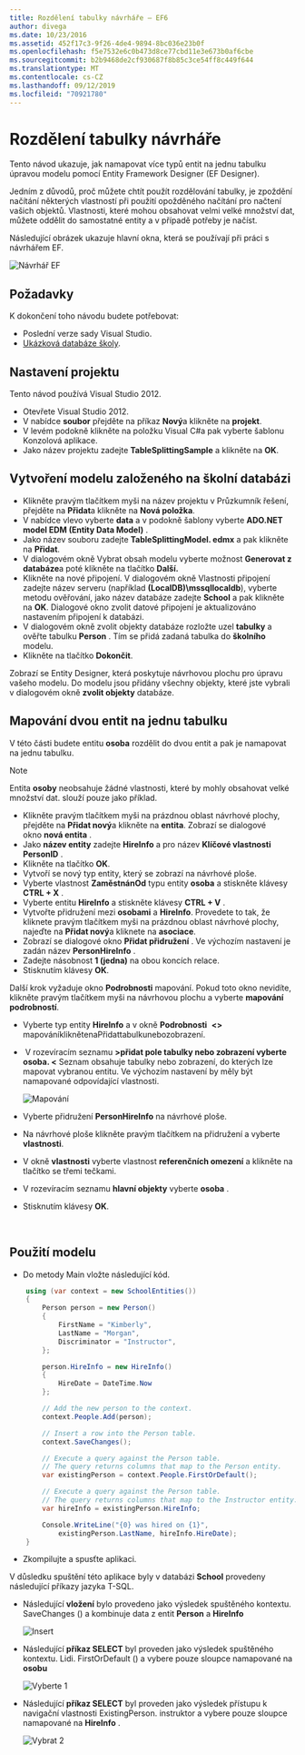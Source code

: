 ```yaml
---
title: Rozdělení tabulky návrháře – EF6
author: divega
ms.date: 10/23/2016
ms.assetid: 452f17c3-9f26-4de4-9894-8bc036e23b0f
ms.openlocfilehash: f5e7532e6c0b473d8ce77cbd11e3e673b0af6cbe
ms.sourcegitcommit: b2b9468de2cf930687f8b85c3ce54ff8c449f644
ms.translationtype: MT
ms.contentlocale: cs-CZ
ms.lasthandoff: 09/12/2019
ms.locfileid: "70921780"
---
```

# <a name="designer-table-splitting"></a>Rozdělení tabulky návrháře
Tento návod ukazuje, jak namapovat více typů entit na jednu tabulku úpravou modelu pomocí Entity Framework Designer (EF Designer).

Jedním z důvodů, proč můžete chtít použít rozdělování tabulky, je zpoždění načítání některých vlastností při použití opožděného načítání pro načtení vašich objektů. Vlastnosti, které mohou obsahovat velmi velké množství dat, můžete oddělit do samostatné entity a v případě potřeby je načíst.

Následující obrázek ukazuje hlavní okna, která se používají při práci s návrhářem EF.

![Návrhář EF](~/ef6/media/efdesigner.png)

## <a name="prerequisites"></a>Požadavky

K dokončení toho návodu budete potřebovat:

- Poslední verze sady Visual Studio.
- [Ukázková databáze školy](~/ef6/resources/school-database.md).

## <a name="set-up-the-project"></a>Nastavení projektu

Tento návod používá Visual Studio 2012.

-   Otevřete Visual Studio 2012.
-   V nabídce **soubor** přejděte na příkaz **Nový**a klikněte na **projekt**.
-   V levém podokně klikněte na položku Visual C\#a pak vyberte šablonu Konzolová aplikace.
-   Jako název projektu zadejte **TableSplittingSample** a klikněte na **OK**.

## <a name="create-a-model-based-on-the-school-database"></a>Vytvoření modelu založeného na školní databázi

-   Klikněte pravým tlačítkem myši na název projektu v Průzkumník řešení, přejděte na **Přidat**a klikněte na **Nová položka**.
-   V nabídce vlevo vyberte **data** a v podokně šablony vyberte **ADO.NET model EDM (Entity Data Model)** .
-   Jako název souboru zadejte **TableSplittingModel. edmx** a pak klikněte na **Přidat**.
-   V dialogovém okně Vybrat obsah modelu vyberte možnost **Generovat z databáze**a poté klikněte na tlačítko **Další.**
-   Klikněte na nové připojení. V dialogovém okně Vlastnosti připojení zadejte název serveru (například **(LocalDB)\\mssqllocaldb**), vyberte metodu ověřování, jako název databáze zadejte **School** a pak klikněte na **OK**.
    Dialogové okno zvolit datové připojení je aktualizováno nastavením připojení k databázi.
-   V dialogovém okně zvolit objekty databáze rozložte uzel **tabulky** a ověřte tabulku **Person** . Tím se přidá zadaná tabulka do **školního** modelu.
-   Klikněte na tlačítko **Dokončit**.

Zobrazí se Entity Designer, která poskytuje návrhovou plochu pro úpravu vašeho modelu. Do modelu jsou přidány všechny objekty, které jste vybrali v dialogovém okně **zvolit objekty** databáze.

## <a name="map-two-entities-to-a-single-table"></a>Mapování dvou entit na jednu tabulku

V této části budete entitu **osoba** rozdělit do dvou entit a pak je namapovat na jednu tabulku.

> [!NOTE]
> Entita **osoby** neobsahuje žádné vlastnosti, které by mohly obsahovat velké množství dat. slouží pouze jako příklad.

-   Klikněte pravým tlačítkem myši na prázdnou oblast návrhové plochy, přejděte na **Přidat nový**a klikněte na **entita**.
    Zobrazí se dialogové okno **nová entita** .
-   Jako **název entity** zadejte **HireInfo** a pro název **Klíčové vlastnosti** **PersonID** .
-   Klikněte na tlačítko **OK**.
-   Vytvoří se nový typ entity, který se zobrazí na návrhové ploše.
-   Vyberte vlastnost **ZaměstnánOd** typu entity **osoba** a stiskněte klávesy **CTRL + X** .
-   Vyberte entitu **HireInfo** a stiskněte klávesy **CTRL + V** .
-   Vytvořte přidružení mezi **osobami** a **HireInfo**. Provedete to tak, že kliknete pravým tlačítkem myši na prázdnou oblast návrhové plochy, najeďte na **Přidat nový**a kliknete na **asociace**.
-   Zobrazí se dialogové okno **Přidat přidružení** . Ve výchozím nastavení je zadán název **PersonHireInfo** .
-   Zadejte násobnost **1 (jedna)** na obou koncích relace.
-   Stisknutím klávesy **OK**.

Další krok vyžaduje okno **Podrobnosti** mapování. Pokud toto okno nevidíte, klikněte pravým tlačítkem myši na návrhovou plochu a vyberte **mapování podrobností**.

-   Vyberte typ entity **HireInfo** a v okně **Podrobnosti**  **&lt;&gt;** mapováníkliknětenaPřidattabulkunebozobrazení. 
-    V rozevíracím seznamu **&gt;přidat pole tabulky nebo zobrazení vyberte osoba. &lt;** Seznam obsahuje tabulky nebo zobrazení, do kterých lze mapovat vybranou entitu.
    Ve výchozím nastavení by měly být namapované odpovídající vlastnosti.

    ![Mapování](~/ef6/media/mapping.png)

-   Vyberte přidružení **PersonHireInfo** na návrhové ploše.
-   Na návrhové ploše klikněte pravým tlačítkem na přidružení a vyberte **vlastnosti**.
-   V okně **vlastnosti** vyberte vlastnost **referenčních omezení** a klikněte na tlačítko se třemi tečkami.
-   V rozevíracím seznamu **hlavní objekty** vyberte **osoba** .
-   Stisknutím klávesy **OK**.

 

## <a name="use-the-model"></a>Použití modelu

-   Do metody Main vložte následující kód.

``` csharp
    using (var context = new SchoolEntities())
    {
        Person person = new Person()
        {
            FirstName = "Kimberly",
            LastName = "Morgan",
            Discriminator = "Instructor",
        };

        person.HireInfo = new HireInfo()
        {
            HireDate = DateTime.Now
        };

        // Add the new person to the context.
        context.People.Add(person);

        // Insert a row into the Person table.  
        context.SaveChanges();

        // Execute a query against the Person table.
        // The query returns columns that map to the Person entity.
        var existingPerson = context.People.FirstOrDefault();

        // Execute a query against the Person table.
        // The query returns columns that map to the Instructor entity.
        var hireInfo = existingPerson.HireInfo;

        Console.WriteLine("{0} was hired on {1}",
            existingPerson.LastName, hireInfo.HireDate);
    }
```
-   Zkompilujte a spusťte aplikaci.

V důsledku spuštění této aplikace byly v databázi **School** provedeny následující příkazy jazyka T-SQL. 

-   Následující **vložení** bylo provedeno jako výsledek spuštěného kontextu. SaveChanges () a kombinuje data z entit **Person** a **HireInfo**

    ![Insert](~/ef6/media/insert.png)

-   Následující **příkaz SELECT** byl proveden jako výsledek spuštěného kontextu. Lidi. FirstOrDefault () a vybere pouze sloupce namapované na **osobu**

    ![Vyberte 1](~/ef6/media/select1.png)

-   Následující **příkaz SELECT** byl proveden jako výsledek přístupu k navigační vlastnosti ExistingPerson. instruktor a vybere pouze sloupce namapované na **HireInfo** .

    ![Vybrat 2](~/ef6/media/select2.png)
